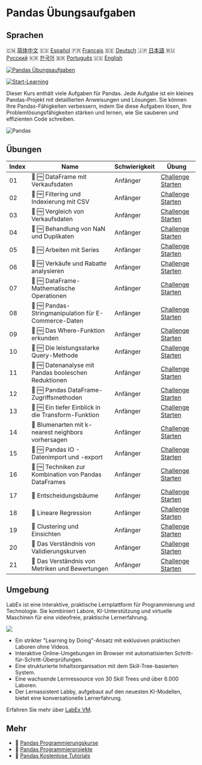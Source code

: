 # Pandas Übungsaufgaben

## Sprachen

🇨🇳 [简体中文](README_zh.md) 🇪🇸 [Español](README_es.md) 🇫🇷 [Français](README_fr.md) 🇩🇪 [Deutsch](README_de.md) 🇯🇵 [日本語](README_ja.md) 🇷🇺 [Русский](README_ru.md) 🇰🇷 [한국어](README_ko.md) 🇧🇷 [Português](README_pt.md) 🇺🇸 [English](README.md) 

[![Pandas Übungsaufgaben](https://cover-creator.labex.io/pandas-practice-challenges.png?lang=de)](https://labex.io/de/courses/pandas-practice-challenges)

[![Start-Learning](https://img.shields.io/badge/Start-Learning-whitesmoke?style=for-the-badge)](https://labex.io/de/courses/pandas-practice-challenges)

Dieser Kurs enthält viele Aufgaben für Pandas. Jede Aufgabe ist ein kleines Pandas-Projekt mit detaillierten Anweisungen und Lösungen. Sie können Ihre Pandas-Fähigkeiten verbessern, indem Sie diese Aufgaben lösen, Ihre Problemlösungsfähigkeiten stärken und lernen, wie Sie sauberen und effizienten Code schreiben.

![Pandas](https://img.shields.io/badge/Pandas-whitesmoke?style=for-the-badge&logo=pandas)


## Übungen

|   Index | Name                                                  | Schwierigkeit   | Übung                                                                                                                                  |
|---------|-------------------------------------------------------|-----------------|----------------------------------------------------------------------------------------------------------------------------------------|
|      01 | 🎯 🆓 DataFrame mit Verkaufsdaten                     | Anfänger        | <a target='_blank' href='https://labex.io/de/labs/python-dataframe-with-sales-data-22107'>Challenge Starten</a>                        |
|      02 | 🎯 🆓 Filtering und Indexierung mit CSV               | Anfänger        | <a target='_blank' href='https://labex.io/de/labs/python-filtering-and-indexing-with-csv-67543'>Challenge Starten</a>                  |
|      03 | 🎯 🆓 Vergleich von Verkaufsdaten                     | Anfänger        | <a target='_blank' href='https://labex.io/de/labs/pandas-sales-data-comparison-92717'>Challenge Starten</a>                            |
|      04 | 🎯 🆓 Behandlung von NaN und Duplikaten               | Anfänger        | <a target='_blank' href='https://labex.io/de/labs/python-handling-nan-and-duplicates-189438'>Challenge Starten</a>                     |
|      05 | 🎯 🆓 Arbeiten mit Series                             | Anfänger        | <a target='_blank' href='https://labex.io/de/labs/python-working-with-series-67550'>Challenge Starten</a>                              |
|      06 | 🎯 🆓 Verkäufe und Rabatte analysieren                | Anfänger        | <a target='_blank' href='https://labex.io/de/labs/python-analyzing-sales-and-discounts-23740'>Challenge Starten</a>                    |
|      07 | 🎯 🆓 DataFrame-Mathematische Operationen             | Anfänger        | <a target='_blank' href='https://labex.io/de/labs/python-dataframe-math-operations-172040'>Challenge Starten</a>                       |
|      08 | 🎯 🆓 Pandas-Stringmanipulation für E-Commerce-Daten  | Anfänger        | <a target='_blank' href='https://labex.io/de/labs/pandas-pandas-string-manipulation-for-e-commerce-data-29301'>Challenge Starten</a>   |
|      09 | 🎯 🆓 Das Where-Funktion erkunden                     | Anfänger        | <a target='_blank' href='https://labex.io/de/labs/python-exploring-the-where-function-53379'>Challenge Starten</a>                     |
|      10 | 🎯 🆓 Die leistungsstarke Query-Methode               | Anfänger        | <a target='_blank' href='https://labex.io/de/labs/pandas-the-powerful-query-method-29827'>Challenge Starten</a>                        |
|      11 | 🎯 🆓 Datenanalyse mit Pandas booleschen Reduktionen  | Anfänger        | <a target='_blank' href='https://labex.io/de/labs/python-pandas-boolean-reductions-data-analysis-53381'>Challenge Starten</a>          |
|      12 | 🎯 🆓 Pandas DataFrame-Zugriffsmethoden               | Anfänger        | <a target='_blank' href='https://labex.io/de/labs/pandas-pandas-dataframe-accessors-47122'>Challenge Starten</a>                       |
|      13 | 🎯 🆓 Ein tiefer Einblick in die Transform-Funktion   | Anfänger        | <a target='_blank' href='https://labex.io/de/labs/pandas-a-deep-dive-into-transform-23742'>Challenge Starten</a>                       |
|      14 | 🎯  Blumenarten mit k-nearest neighbors vorhersagen   | Anfänger        | <a target='_blank' href='https://labex.io/de/labs/sklearn-predicting-flower-types-with-nearest-neighbors-256147'>Challenge Starten</a> |
|      15 | 🎯 🆓 Pandas IO - Datenimport und -export             | Anfänger        | <a target='_blank' href='https://labex.io/de/labs/python-pandas-io-data-ingestion-and-export-47120'>Challenge Starten</a>              |
|      16 | 🎯 🆓 Techniken zur Kombination von Pandas DataFrames | Anfänger        | <a target='_blank' href='https://labex.io/de/labs/python-pandas-dataframe-combination-techniques-16435'>Challenge Starten</a>          |
|      17 | 🎯  Entscheidungsbäume                                | Anfänger        | <a target='_blank' href='https://labex.io/de/labs/python-decision-trees-92597'>Challenge Starten</a>                                   |
|      18 | 🎯  Lineare Regression                                | Anfänger        | <a target='_blank' href='https://labex.io/de/labs/python-linear-regression-185171'>Challenge Starten</a>                               |
|      19 | 🎯  Clustering und Einsichten                         | Anfänger        | <a target='_blank' href='https://labex.io/de/labs/python-clustering-and-insights-198286'>Challenge Starten</a>                         |
|      20 | 🎯  Das Verständnis von Validierungskurven            | Anfänger        | <a target='_blank' href='https://labex.io/de/labs/python-understanding-validation-curves-106940'>Challenge Starten</a>                 |
|      21 | 🎯  Das Verständnis von Metriken und Bewertungen      | Anfänger        | <a target='_blank' href='https://labex.io/de/labs/python-understanding-metrics-and-scoring-185172'>Challenge Starten</a>               |

## Umgebung

LabEx ist eine interaktive, praktische Lernplattform für Programmierung und Technologie. Sie kombiniert Labore, KI-Unterstützung und virtuelle Maschinen für eine videofreie, praktische Lernerfahrung.

![](https://tutorial-screenshot.getvm.io/images/vm-1725247253.png)

- Ein strikter "Learning by Doing"-Ansatz mit exklusiven praktischen Laboren ohne Videos.
- Interaktive Online-Umgebungen im Browser mit automatisierten Schritt-für-Schritt-Überprüfungen.
- Eine strukturierte Inhaltsorganisation mit dem Skill-Tree-basierten System.
- Eine wachsende Lernressource von 30 Skill Trees und über 6.000 Laboren.
- Der Lernassistent Labby, aufgebaut auf den neuesten KI-Modellen, bietet eine konversationelle Lernerfahrung.

Erfahren Sie mehr über [LabEx VM](https://support.labex.io/using-labex/virtual-machine).

## Mehr

- 🔗 [Pandas Programmierungskurse](https://github.com/labex-labs/awesome-programming-courses)
- 🔗 [Pandas Programmierprojekte](https://github.com/labex-labs/awesome-programming-projects)
- 🔗 [Pandas Kostenlose Tutorials](https://github.com/labex-labs/pandas-free-tutorials)

